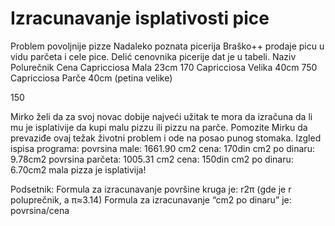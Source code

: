 # Izracunavanje isplativosti pice
Problem povoljnije pizze
Nadaleko poznata picerija Braško++ prodaje picu u vidu parčeta i cele pice. Delić cenovnika picerije dat je u tabeli.
Naziv Polurečnik Cena
Capricciosa Mala 23cm 170
Capricciosa Velika 40cm 750
Capricciosa Parče 40cm (petina
velike)

150

Mirko želi da za svoj novac dobije najveći užitak te mora da izračuna da li mu je isplativije da kupi malu pizzu ili pizzu na parče. Pomozite
Mirku da prevaziđe ovaj težak životni problem i ode na posao punog stomaka.
Izgled ispisa programa:
povrsina male: 1661.90 cm2 cena: 170din cm2 po dinaru: 9.78cm2
povrsina parčeta: 1005.31 cm2 cena: 150din cm2 po dinaru: 6.70cm2
mala pizza je isplativija!

Podsetnik:
Formula za izracunavanje površine kruga je: r2π (gde je r poluprečnik, a π≈3.14)
Formula za izracunavanje “cm2 po dinaru” je: povrsina/cena

